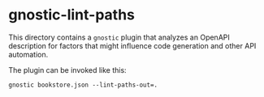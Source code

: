# gnostic-lint-paths

This directory contains a `gnostic` plugin that analyzes an OpenAPI
description for factors that might influence code generation and other
API automation.

The plugin can be invoked like this:

	gnostic bookstore.json --lint-paths-out=.

